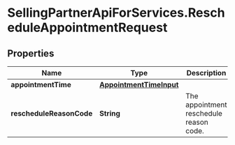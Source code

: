 # SellingPartnerApiForServices.RescheduleAppointmentRequest

## Properties

Name | Type | Description | Notes
------------ | ------------- | ------------- | -------------
**appointmentTime** | [**AppointmentTimeInput**](AppointmentTimeInput.md) |  | 
**rescheduleReasonCode** | **String** | The appointment reschedule reason code. | 


